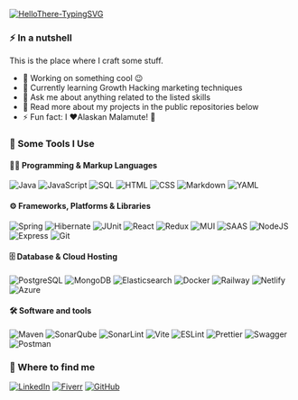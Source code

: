 [![HelloThere-TypingSVG](https://readme-typing-svg.herokuapp.com?font=Karla&weight=700&size=26&duration=4000&pause=4000&color=5D5D5D&background=FAFAFA00&center=false&vCenter=true&random=false&width=435&lines=Hey+there+%F0%9F%91%8B%2C+I'm+Lo%C3%AFc)](https://git.io/typing-svg)


### ⚡ In a nutshell

This is the place where I craft some stuff.

* 🔭  Working on something cool 😉
* 🌱  Currently learning Growth Hacking marketing techniques
* 💬  Ask me about anything related to the listed skills
* 📖  Read more about my projects in the public repositories below
* ⚡  Fun fact: I ❤️Alaskan Malamute! 🐺


### 🚀 Some Tools I Use

#### 👨‍💻 Programming & Markup Languages

![Java](https://custom-icon-badges.demolab.com/badge/-Java-EC2125?style=flat-square&logo=Java&logoColor=white)
![JavaScript](https://shields.io/badge/JavaScript-CCB029?logo=JavaScript&logoColor=white&style=flat-square)
![SQL](https://custom-icon-badges.demolab.com/badge/SQL-0075CF?logo=database&logoColor=white&style=flat-square)
![HTML](https://shields.io/badge/HTML-E34F26?logo=html5&logoColor=white&style=flat-square)
![CSS](https://shields.io/badge/CSS-1572B6?logo=css3&logoColor=white&style=flat-square)
![Markdown](https://shields.io/badge/Markdown-black?logo=markdown&logoColor=white&style=flat-square)
![YAML](https://shields.io/badge/YAML-CC1018?logo=yaml&logoColor=white&style=flat-square)


#### ⚙️ Frameworks, Platforms & Libraries

![Spring](https://img.shields.io/badge/Spring-6DB33F.svg?logo=spring&logoColor=white&style=flat-square)
![Hibernate](https://img.shields.io/badge/Hibernate-59666C.svg?logo=Hibernate&logoColor=white&style=flat-square)
![JUnit](https://custom-icon-badges.demolab.com/badge/JUnit-249C5F.svg?logo=check-circle&logoColor=white&style=flat-square)
![React](https://img.shields.io/badge/React-45B8D8.svg?logo=react&logoColor=white&style=flat-square)
![Redux](https://img.shields.io/badge/Redux-764ABC.svg?logo=Redux&logoColor=white&style=flat-square)
![MUI](https://img.shields.io/badge/MUI-007FFF.svg?logo=mui&logoColor=white&style=flat-square)
![SAAS](https://img.shields.io/badge/Sass-CC6699.svg?logo=sass&logoColor=white&style=flat-square)
![NodeJS](https://img.shields.io/badge/Node.js-43853D.svg?logo=node.js&logoColor=white&style=flat-square)
![Express](https://img.shields.io/badge/Express.js-000000.svg?logo=express&logoColor=white&style=flat-square)
![Git](https://img.shields.io/badge/Git-F05032.svg?logo=git&logoColor=white&style=flat-square)


#### 🗄️ Database & Cloud Hosting

![PostgreSQL](https://img.shields.io/badge/PostgreSQL-4169E1.svg?logo=postgresql&logoColor=white&style=flat-square)
![MongoDB](https://img.shields.io/badge/MongoDB-47A248.svg?logo=mongodb&logoColor=white&style=flat-square)
![Elasticsearch](https://img.shields.io/badge/Elasticsearch-005571.svg?logo=Elasticsearch&logoColor=white&style=flat-square)
![Docker](https://img.shields.io/badge/Docker-2496ED.svg?logo=Docker&logoColor=white&style=flat-square)
![Railway](https://img.shields.io/badge/Railway-0B0D0E.svg?logo=railway&logoColor=white&style=flat-square)
![Netlify](https://img.shields.io/badge/Netlify-00C7B7.svg?logo=netlify&logoColor=white&style=flat-square)
![Azure](https://img.shields.io/badge/Azure-0078D4.svg?logo=microsoft%20azure&logoColor=white&style=flat-square)


#### 🛠️ Software and tools

![Maven](https://img.shields.io/badge/Maven-C71A36.svg?logo=Apache%20Maven&logoColor=white&style=flat-square)
![SonarQube](https://img.shields.io/badge/SonarQube-4E9BCD.svg?logo=SonarQube&logoColor=white&style=flat-square)
![SonarLint](https://img.shields.io/badge/SonarLint-CB2029.svg?logo=SonarLint&logoColor=white&style=flat-square)
![Vite](https://img.shields.io/badge/Vite-646CFF.svg?logo=Vite&logoColor=white&style=flat-square)
![ESLint](https://img.shields.io/badge/ESLint-4B32C3.svg?logo=ESLint&logoColor=white&style=flat-square)
![Prettier](https://img.shields.io/badge/Prettier-31444D.svg?logo=Prettier&logoColor=white&style=flat-square)
![Swagger](https://img.shields.io/badge/Swagger-83B83E.svg?logo=Swagger&logoColor=white&style=flat-square)
![Postman](https://img.shields.io/badge/Postman-FF6C37.svg?logo=Postman&logoColor=white&style=flat-square)


### 🔎 Where to find me

[![LinkedIn](https://img.shields.io/badge/Linkedin-0A66C2?style=for-the-badge&logo=linkedin&logoColor=white)](https://www.linkedin.com/in/loic-favreliere/)
[![Fiverr](https://img.shields.io/badge/Fiverr-1DBF73?style=for-the-badge&logo=fiverr&logoColor=white)](https://fiverr.com/lfavreli)
[![GitHub](https://img.shields.io/badge/GitHub-181717?style=for-the-badge&logo=github&logoColor=white)](https://github.com/lfavreli)


<!-- 
    Badges ressources: 
        _ https://shields.io/
        _ https://simpleicons.org/
-->